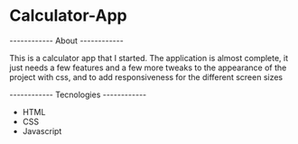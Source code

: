# Calculator-App

------------ About ------------

This is a calculator app that I started. The application is almost complete, it just needs a few features and a few more tweaks to the appearance of the project with css, and to add responsiveness for the different screen sizes

------------ Tecnologies ------------
* HTML
* CSS
* Javascript
